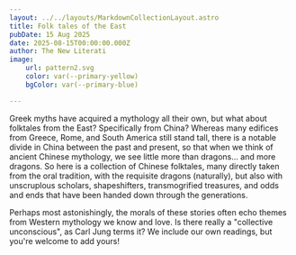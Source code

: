 ```yaml
---
layout: ../../layouts/MarkdownCollectionLayout.astro
title: Folk tales of the East
pubDate: 15 Aug 2025
date: 2025-08-15T00:00:00.000Z
author: The New Literati
image:
    url: pattern2.svg
    color: var(--primary-yellow)
    bgColor: var(--primary-blue)

---
```


Greek myths have acquired a mythology all their own, but what about folktales from the East?  Specifically from China?  Whereas many edifices from Greece, Rome, and South America still stand tall, there is a notable divide in China between the past and present, so that when we think of ancient Chinese mythology, we see little more than dragons... and more dragons. So here is a collection of Chinese folktales, many directly taken from the oral tradition, with the requisite dragons (naturally), but also with unscruplous scholars, shapeshifters, transmogrified treasures, and odds and ends that have been handed down through the generations.

Perhaps most astonishingly, the morals of these stories often echo themes from Western mythology we know and love. Is there really a "collective unconscious", as Carl Jung terms it? We include our own readings, but you're welcome to add yours!